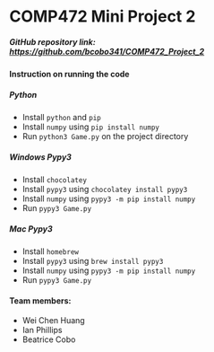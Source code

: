 # COMP472 Mini Project 2

##### GitHub repository link: https://github.com/bcobo341/COMP472_Project_2
#### Instruction on running the code
##### Python
- Install `python` and `pip`
- Install `numpy` using `pip install numpy`
- Run `python3 Game.py` on the project directory 

##### Windows Pypy3
- Install `chocolatey`
- Install `pypy3` using `chocolatey install pypy3`
- Install `numpy` using `pypy3 -m pip install numpy`
- Run `pypy3 Game.py`

##### Mac Pypy3
- Install `homebrew`
- Install `pypy3` using `brew install pypy3`
- Install `numpy` using `pypy3 -m pip install numpy`
- Run `pypy3 Game.py`

#### Team members:
- Wei Chen Huang
- Ian Phillips
- Beatrice Cobo
